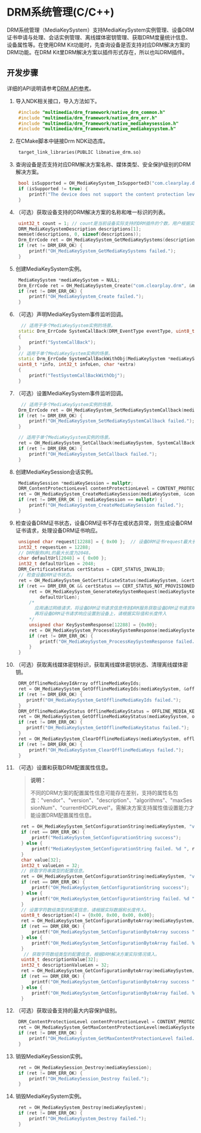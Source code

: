 # DRM系统管理(C/C++)

DRM系统管理（MediaKeySystem）支持MediaKeySystem实例管理、设备DRM证书申请与处理、会话实例管理、离线媒体密钥管理、获取DRM度量统计信息、设备属性等。在使用DRM Kit功能时，先查询设备是否支持对应DRM解决方案的DRM功能。在DRM Kit里DRM解决方案以插件形式存在，所以也叫DRM插件。

## 开发步骤

详细的API说明请参考[DRM API参考](../../reference/apis-drm-kit/_drm.md)。

1. 导入NDK相关接口，导入方法如下。

   ```c++
    #include "multimedia/drm_framework/native_drm_common.h"
    #include "multimedia/drm_framework/native_drm_err.h"
    #include "multimedia/drm_framework/native_mediakeysession.h"
    #include "multimedia/drm_framework/native_mediakeysystem.h"
   ```

2. 在CMake脚本中链接Drm NDK动态库。

   ```txt
    target_link_libraries(PUBLIC libnative_drm.so)
   ```

3. 查询设备是否支持对应DRM解决方案名称、媒体类型、安全保护级别的DRM解决方案。

   ```c++
    bool isSupported = OH_MediaKeySystem_IsSupported3("com.clearplay.drm", "video/avc", CONTENT_PROTECTION_LEVEL_SW_CRYPTO);
    if (isSupported != true) {
        printf("The device does not support the content protection level.");
    }
   ```

4. （可选）获取设备支持的DRM解决方案的名称和唯一标识的列表。

   ```c++
    uint32_t count = 1; // count是当前设备实际支持的DRM插件的个数，用户根据实际情况设置。
    DRM_MediaKeySystemDescription descriptions[1];
    memset(descriptions, 0, sizeof(descriptions));
    Drm_ErrCode ret = OH_MediaKeySystem_GetMediaKeySystems(descriptions, &count);
    if (ret != DRM_ERR_OK) {
        printf("OH_MediaKeySystem_GetMediaKeySystems failed.");
    }
   ```

5. 创建MediaKeySystem实例。

   ```c++
    MediaKeySystem *mediaKeySystem = NULL;
    Drm_ErrCode ret = OH_MediaKeySystem_Create("com.clearplay.drm", &mediaKeySystem);
    if (ret != DRM_ERR_OK) {
        printf("OH_MediaKeySystem_Create failed.");
    }
   ```

6. （可选）声明MediaKeySystem事件监听回调。

   ```c++
     // 适用于多个MediaKeySystem实例的场景。
    static Drm_ErrCode SystemCallBack(DRM_EventType eventType, uint8_t *info, int32_t infoLen, char *extra)
    {
        printf("SystemCallBack");
    }
    // 适用于单个MediaKeySystem实例的场景。
    static Drm_ErrCode SystemCallBackWithObj(MediaKeySystem *mediaKeySystem, DRM_EventType eventType,
    uint8_t *info, int32_t infoLen, char *extra)
    {
        printf("TestSystemCallBackWithObj");
    }
   ```

7. （可选）设置MediaKeySystem事件监听回调。

   ```c++
     // 适用于多个MediaKeySystem实例的场景。
    Drm_ErrCode ret = OH_MediaKeySystem_SetMediaKeySystemCallback(mediaKeySystem, SystemCallBack);
    if (ret != DRM_ERR_OK) {
        printf("OH_MediaKeySystem_SetMediaKeySystemCallback failed.");
    }

    // 适用于单个MediaKeySystem实例的场景。
    ret = OH_MediaKeySystem_SetCallback(mediaKeySystem, SystemCallBackWithObj);
    if (ret != DRM_ERR_OK) {
        printf("OH_MediaKeySystem_SetCallback failed.");
    }
   ```

8. 创建MediaKeySession会话实例。

   ```c++
    MediaKeySession *mediaKeySession = nullptr;
    DRM_ContentProtectionLevel contentProtectionLevel = CONTENT_PROTECTION_LEVEL_SW_CRYPTO;
    ret = OH_MediaKeySystem_CreateMediaKeySession(mediaKeySystem, &contentProtectionLevel, &mediaKeySession);
    if (ret != DRM_ERR_OK || mediaKeySession == nullptr) {
        printf("OH_MediaKeySystem_CreateMediaKeySession failed.");
    }
   ```

9. 检查设备DRM证书状态，设备DRM证书不存在或状态异常，则生成设备DRM证书请求，处理设备DRM证书响应。

   ```c++
    unsigned char request[12288] = { 0x00 };  // 设备DRM证书request最大长度为12288，按实际大小申请。
    int32_t requestLen = 12288;
    // DRM服务URL的最大长度为2048。
    char defaultUrl[2048] = { 0x00 };
    int32_t defaultUrlLen = 2048;
    DRM_CertificateStatus certStatus = CERT_STATUS_INVALID;
    // 检查设备DRM证书状态。
    ret = OH_MediaKeySystem_GetCertificateStatus(mediaKeySystem, &certStatus);
    if (ret == DRM_ERR_OK && certStatus == CERT_STATUS_NOT_PROVISIONED) {
        ret = OH_MediaKeySystem_GenerateKeySystemRequest(mediaKeySystem, request, &requestLen, defaultUrl,
            defaultUrlLen);
        /* 
          应用通过网络请求，将设备DRM证书请求信息传到DRM服务获取设备DRM证书请求响应keySystemResponse，
          再将设备DRM证书请求响应设置到设备上，请根据实际值和长度传入
        */
        unsigned char KeySystemResponse[12288] = {0x00};
        ret = OH_MediaKeySystem_ProcessKeySystemResponse(mediaKeySystem, KeySystemResponse, sizeof(KeySystemResponse));
        if (ret != DRM_ERR_OK) {
            printf("OH_MediaKeySystem_ProcessKeySystemResponse failed.");
        }
    }
    ```

10. （可选）获取离线媒体密钥标识，获取离线媒体密钥状态、清理离线媒体密钥。

     ```c++
      DRM_OfflineMediakeyIdArray offlineMediaKeyIds;
      ret = OH_MediaKeySystem_GetOfflineMediaKeyIds(mediaKeySystem, &offlineMediaKeyIds);
      if (ret != DRM_ERR_OK) {
         printf("OH_MediaKeySystem_GetOfflineMediaKeyIds failed.");
      }
      DRM_OfflineMediaKeyStatus OfflineMediaKeyStatus = OFFLINE_MEDIA_KEY_STATUS_UNKNOWN;
      ret = OH_MediaKeySystem_GetOfflineMediaKeyStatus(mediaKeySystem, offlineMediaKeyIds.ids[0], offlineMediaKeyIds.idsLen[0], &OfflineMediaKeyStatus);
      if (ret != DRM_ERR_OK) {
         printf("OH_MediaKeySystem_GetOfflineMediaKeyStatus failed.");
      }
      ret = OH_MediaKeySystem_ClearOfflineMediaKeys(mediaKeySystem, offlineMediaKeyIds.ids[0], offlineMediaKeyIds.idsLen[0]);
      if (ret != DRM_ERR_OK) {
          printf("OH_MediaKeySystem_ClearOfflineMediaKeys failed.");
      }
    ```

11. （可选）设置和获取DRM配置属性信息。

    > **说明：**
    >
    > 不同的DRM方案的配置属性信息可能存在差别，支持的属性名包含："vendor"、"version"、"description"、"algorithms"、"maxSessionNum"、"currentHDCPLevel"。需解决方案支持属性值设置能力才能设置DRM配置属性信息。

     ```c++
       ret = OH_MediaKeySystem_SetConfigurationString(mediaKeySystem, "version", "2.0"); // 设置字符串类型的配置信息。
       if (ret == DRM_ERR_OK) {
           printf("MediaKeySystem_SetConfigurationString success");
       } else {
           printf("MediaKeySystem_SetConfigurationString failed. %d ", ret);
       }
       char value[32];
       int32_t valueLen = 32;
       // 获取字符串类型的配置信息。
       ret = OH_MediaKeySystem_GetConfigurationString(mediaKeySystem, "version", value, valueLen);
       if (ret == DRM_ERR_OK) {
           printf("OH_MediaKeySystem_GetConfigurationString success");
       } else {
           printf("OH_MediaKeySystem_GetConfigurationString failed. %d ", ret);
       }
       // 设置字符数组类型的配置信息，请根据实际数据和长度传入。
       uint8_t description[4] = {0x00, 0x00, 0x00, 0x00};
       ret = OH_MediaKeySystem_SetConfigurationByteArray(mediaKeySystem, "description", description, sizeof(description)/sizeof(uint8_t));
       if (ret == DRM_ERR_OK) {
           printf("OH_MediaKeySystem_SetConfigurationByteArray success ");
       } else {
           printf("OH_MediaKeySystem_SetConfigurationByteArray failed. %d ", ret);
       }
        // 获取字符数组类型的配置信息，根据DRM解决方案实际情况填入。
       uint8_t descriptionValue[32];
       int32_t descriptionValueLen = 32;
       ret = OH_MediaKeySystem_GetConfigurationByteArray(mediaKeySystem, "description", descriptionValue, &descriptionValueLen);
       if (ret == DRM_ERR_OK) {
           printf("OH_MediaKeySystem_GetConfigurationByteArray success ");
       } else {
           printf("OH_MediaKeySystem_GetConfigurationByteArray failed. %d ", ret);
       }
      ```

12. （可选）获取设备支持的最大内容保护级别。

     ```c++
      DRM_ContentProtectionLevel contentProtectionLevel = CONTENT_PROTECTION_LEVEL_UNKNOWN;
      ret = OH_MediaKeySystem_GetMaxContentProtectionLevel(mediaKeySystem, &contentProtectionLevel);
      if (ret != DRM_ERR_OK) {
          printf("OH_MediaKeySystem_GetMaxContentProtectionLevel failed.");
      }
     ```

13. 销毁MediaKeySession实例。

     ```c++
      ret = OH_MediaKeySession_Destroy(mediaKeySession);
      if (ret != DRM_ERR_OK) {
          printf("OH_MediaKeySession_Destroy failed.");
      }
     ```

14. 销毁MediaKeySystem实例。

     ```c++
      ret = OH_MediaKeySystem_Destroy(mediaKeySystem);
      if (ret != DRM_ERR_OK) {
          printf("OH_MediaKeySystem_Destroy failed.");
      }
     ```